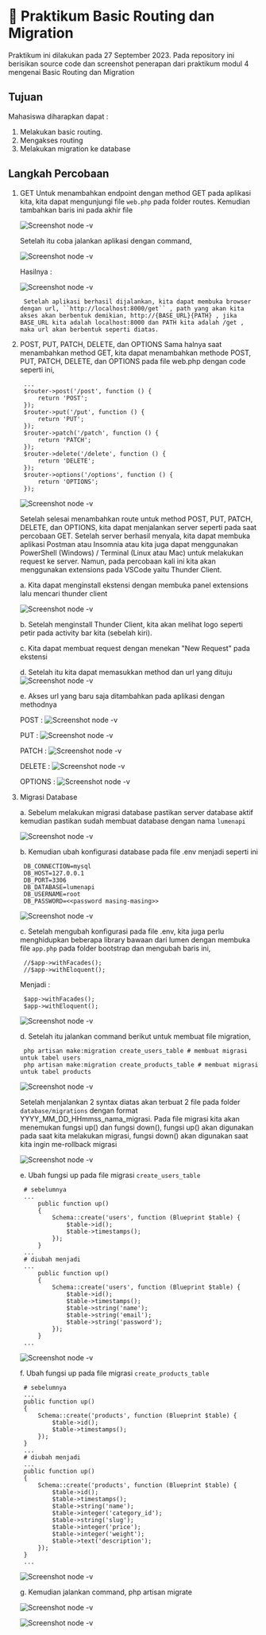 # :ledger: Praktikum Basic Routing dan Migration
Praktikum ini dilakukan pada 27 September 2023. Pada repository ini berisikan source code dan screenshot penerapan dari praktikum modul 4 mengenai Basic Routing dan Migration

## Tujuan
Mahasiswa diharapkan dapat : 
1. Melakukan basic routing.
1. Mengakses routing
1. Melakukan migration ke database

## Langkah Percobaan
1. GET 
    Untuk menambahkan endpoint dengan method GET pada aplikasi kita, kita dapat mengunjungi file ``web.php`` pada folder routes. Kemudian tambahkan baris ini pada akhir file
    
    ![Screenshot node -v](../Screenshot/praktikum4/1.png)

    Setelah itu coba jalankan aplikasi dengan command,

    ![Screenshot node -v](../Screenshot/praktikum4/2.png)

    Hasilnya :

    ![Screenshot node -v](../Screenshot/praktikum4/3.png)

        Setelah aplikasi berhasil dijalankan, kita dapat membuka browser dengan url, ``http://localhost:8000/get`` , path yang akan kita akses akan berbentuk demikian, http://{BASE_URL}{PATH} , jika BASE_URL kita adalah localhost:8000 dan PATH kita adalah /get , maka url akan berbentuk seperti diatas.

2. POST, PUT, PATCH, DELETE, dan OPTIONS
    Sama halnya saat menambahkan method GET, kita dapat menambahkan methode POST, PUT, PATCH, DELETE, dan OPTIONS pada file web.php dengan code seperti ini,

        ...
        $router->post('/post', function () {
            return 'POST';
        });
        $router->put('/put', function () {
            return 'PUT';
        });
        $router->patch('/patch', function () {
            return 'PATCH';
        });
        $router->delete('/delete', function () {
            return 'DELETE';
        });
        $router->options('/options', function () {
            return 'OPTIONS';
        });

    ![Screenshot node -v](../Screenshot/praktikum4/4.png)

    Setelah selesai menambahkan route untuk method POST, PUT, PATCH, DELETE, dan OPTIONS, kita dapat menjalankan server seperti pada saat percobaan GET. Setelah server berhasil menyala, kita dapat membuka aplikasi Postman atau Insomnia atau kita juga dapat menggunakan PowerShell (Windows) / Terminal (Linux atau Mac) untuk melakukan request ke server. Namun, pada percobaan kali ini kita akan menggunakan extensions pada VSCode yaitu Thunder Client.

    a. Kita dapat menginstall ekstensi dengan membuka panel extensions lalu mencari thunder client

    ![Screenshot node -v](../Screenshot/praktikum4/5.png)

    b. Setelah menginstall Thunder Client, kita akan melihat logo seperti petir pada activity bar kita (sebelah kiri).

    c. Kita dapat membuat request dengan menekan "New Request" pada ekstensi

    d. Setelah itu kita dapat memasukkan method dan url yang dituju
    ![Screenshot node -v](../Screenshot/praktikum4/6.png)

    e. Akses url yang baru saja ditambahkan pada aplikasi dengan methodnya

    POST : 
    ![Screenshot node -v](../Screenshot/praktikum4/7.png)

    PUT :
    ![Screenshot node -v](../Screenshot/praktikum4/8.png)

    PATCH :
    ![Screenshot node -v](../Screenshot/praktikum4/9.png)

    DELETE :
    ![Screenshot node -v](../Screenshot/praktikum4/10.png)

    OPTIONS : 
    ![Screenshot node -v](../Screenshot/praktikum4/11.png)

3. Migrasi Database
    
    a. Sebelum melakukan migrasi database pastikan server database aktif kemudian pastikan sudah membuat database dengan nama ``lumenapi``

    ![Screenshot node -v](../Screenshot/praktikum4/createdb.png)

    b. Kemudian ubah konfigurasi database pada file .env menjadi seperti ini
        
        DB_CONNECTION=mysql
        DB_HOST=127.0.0.1
        DB_PORT=3306
        DB_DATABASE=lumenapi
        DB_USERNAME=root
        DB_PASSWORD=<<password masing-masing>>
        
    ![Screenshot node -v](../Screenshot/praktikum4/12.png)



    c. Setelah mengubah konfigurasi pada file .env, kita juga perlu menghidupkan beberapa library bawaan dari lumen dengan membuka file ``app.php`` pada folder bootstrap dan mengubah baris ini,

        //$app->withFacades();
        //$app->withEloquent(); 

    Menjadi : 

        $app->withFacades();
        $app->withEloquent();

    ![Screenshot node -v](../Screenshot/praktikum4/13.png)

    d. Setelah itu jalankan command berikut untuk membuat file migration,

        php artisan make:migration create_users_table # membuat migrasi untuk tabel users
        php artisan make:migration create_products_table # membuat migrasi untuk tabel products

    ![Screenshot node -v](../Screenshot/praktikum4/14.png)

    Setelah menjalankan 2 syntax diatas akan terbuat 2 file pada folder ``database/migrations`` dengan format YYYY_MM_DD_HHmmss_nama_migrasi. Pada file migrasi kita akan menemukan fungsi up() dan fungsi down(), fungsi up() akan digunakan pada saat kita melakukan migrasi, fungsi down() akan digunakan saat kita ingin me-rollback migrasi

    ![Screenshot node -v](../Screenshot/praktikum4/15.png)

    e. Ubah fungsi up pada file migrasi ``create_users_table``

        # sebelumnya
        ...
            public function up()
            {
                Schema::create('users', function (Blueprint $table) {
                    $table->id();
                    $table->timestamps();
                });
            }
        ...
        # diubah menjadi
        ...
            public function up()
            {
                Schema::create('users', function (Blueprint $table) {
                    $table->id();
                    $table->timestamps();
                    $table->string('name');
                    $table->string('email');
                    $table->string('password');
                });
            }
        ...

    ![Screenshot node -v](../Screenshot/praktikum4/16.png)


    f. Ubah fungsi up pada file migrasi ``create_products_table``

        # sebelumnya
        ...
        public function up()
        {
            Schema::create('products', function (Blueprint $table) {
                $table->id();
                $table->timestamps();
            });
        }
        ...
        # diubah menjadi
        ...
        public function up()
        {
            Schema::create('products', function (Blueprint $table) {
                $table->id();
                $table->timestamps();
                $table->string('name');
                $table->integer('category_id');
                $table->string('slug');
                $table->integer('price');
                $table->integer('weight');
                $table->text('description');
            });
        }
        ...

    ![Screenshot node -v](../Screenshot/praktikum4/17.png)


    g. Kemudian jalankan command,
        php artisan migrate

    ![Screenshot node -v](../Screenshot/praktikum4/18.png)
    
    ![Screenshot node -v](../Screenshot/praktikum4/19.png)    